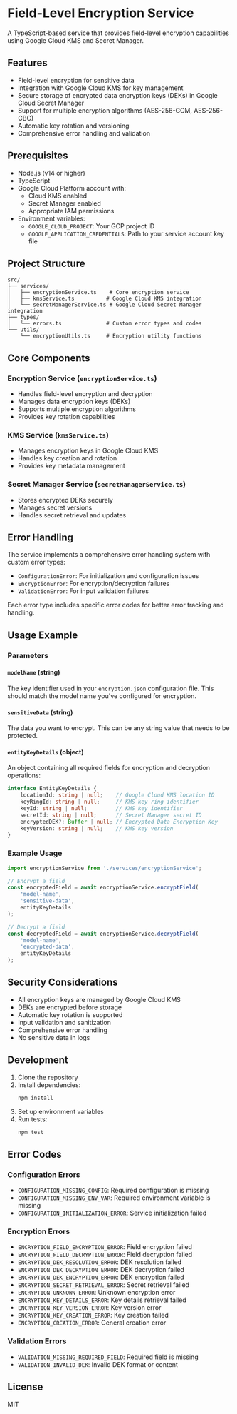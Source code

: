 # Field-Level Encryption Service

A TypeScript-based service that provides field-level encryption capabilities using Google Cloud KMS and Secret Manager.

## Features

- Field-level encryption for sensitive data
- Integration with Google Cloud KMS for key management
- Secure storage of encrypted data encryption keys (DEKs) in Google Cloud Secret Manager
- Support for multiple encryption algorithms (AES-256-GCM, AES-256-CBC)
- Automatic key rotation and versioning
- Comprehensive error handling and validation

## Prerequisites

- Node.js (v14 or higher)
- TypeScript
- Google Cloud Platform account with:
  - Cloud KMS enabled
  - Secret Manager enabled
  - Appropriate IAM permissions
- Environment variables:
  - `GOOGLE_CLOUD_PROJECT`: Your GCP project ID
  - `GOOGLE_APPLICATION_CREDENTIALS`: Path to your service account key file

## Project Structure

```
src/
├── services/
│   ├── encryptionService.ts    # Core encryption service
│   ├── kmsService.ts          # Google Cloud KMS integration
│   └── secretManagerService.ts # Google Cloud Secret Manager integration
├── types/
│   └── errors.ts              # Custom error types and codes
└── utils/
    └── encryptionUtils.ts     # Encryption utility functions
```

## Core Components

### Encryption Service (`encryptionService.ts`)
- Handles field-level encryption and decryption
- Manages data encryption keys (DEKs)
- Supports multiple encryption algorithms
- Provides key rotation capabilities

### KMS Service (`kmsService.ts`)
- Manages encryption keys in Google Cloud KMS
- Handles key creation and rotation
- Provides key metadata management

### Secret Manager Service (`secretManagerService.ts`)
- Stores encrypted DEKs securely
- Manages secret versions
- Handles secret retrieval and updates

## Error Handling

The service implements a comprehensive error handling system with custom error types:

- `ConfigurationError`: For initialization and configuration issues
- `EncryptionError`: For encryption/decryption failures
- `ValidationError`: For input validation failures

Each error type includes specific error codes for better error tracking and handling.

## Usage Example

### Parameters

#### `modelName` (string)
The key identifier used in your `encryption.json` configuration file. This should match the model name you've configured for encryption.

#### `sensitiveData` (string)
The data you want to encrypt. This can be any string value that needs to be protected.

#### `entityKeyDetails` (object)
An object containing all required fields for encryption and decryption operations:

```typescript
interface EntityKeyDetails {
    locationId: string | null;    // Google Cloud KMS location ID
    keyRingId: string | null;     // KMS key ring identifier
    keyId: string | null;         // KMS key identifier
    secretId: string | null;      // Secret Manager secret ID
    encryptedDEK?: Buffer | null; // Encrypted Data Encryption Key
    keyVersion: string | null;    // KMS key version
}
```

### Example Usage

```typescript
import encryptionService from './services/encryptionService';

// Encrypt a field
const encryptedField = await encryptionService.encryptField(
    'model-name',
    'sensitive-data',
    entityKeyDetails
);

// Decrypt a field
const decryptedField = await encryptionService.decryptField(
    'model-name',
    'encrypted-data',
    entityKeyDetails
);
```

## Security Considerations

- All encryption keys are managed by Google Cloud KMS
- DEKs are encrypted before storage
- Automatic key rotation is supported
- Input validation and sanitization
- Comprehensive error handling
- No sensitive data in logs

## Development

1. Clone the repository
2. Install dependencies:
   ```bash
   npm install
   ```
3. Set up environment variables
4. Run tests:
   ```bash
   npm test
   ```

## Error Codes

### Configuration Errors
- `CONFIGURATION_MISSING_CONFIG`: Required configuration is missing
- `CONFIGURATION_MISSING_ENV_VAR`: Required environment variable is missing
- `CONFIGURATION_INITIALIZATION_ERROR`: Service initialization failed

### Encryption Errors
- `ENCRYPTION_FIELD_ENCRYPTION_ERROR`: Field encryption failed
- `ENCRYPTION_FIELD_DECRYPTION_ERROR`: Field decryption failed
- `ENCRYPTION_DEK_RESOLUTION_ERROR`: DEK resolution failed
- `ENCRYPTION_DEK_DECRYPTION_ERROR`: DEK decryption failed
- `ENCRYPTION_DEK_ENCRYPTION_ERROR`: DEK encryption failed
- `ENCRYPTION_SECRET_RETRIEVAL_ERROR`: Secret retrieval failed
- `ENCRYPTION_UNKNOWN_ERROR`: Unknown encryption error
- `ENCRYPTION_KEY_DETAILS_ERROR`: Key details retrieval failed
- `ENCRYPTION_KEY_VERSION_ERROR`: Key version error
- `ENCRYPTION_KEY_CREATION_ERROR`: Key creation failed
- `ENCRYPTION_CREATION_ERROR`: General creation error

### Validation Errors
- `VALIDATION_MISSING_REQUIRED_FIELD`: Required field is missing
- `VALIDATION_INVALID_DEK`: Invalid DEK format or content

## License

MIT 